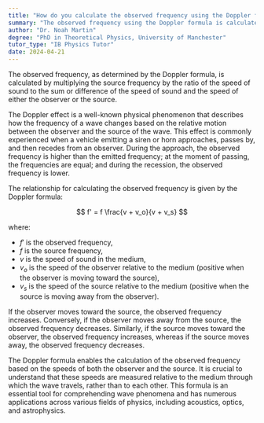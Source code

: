 ```yaml
---
title: "How do you calculate the observed frequency using the Doppler formula?"
summary: "The observed frequency using the Doppler formula is calculated by multiplying the source frequency by the ratio of the speed of sound to the sum or difference of the speed of sound and the speed of the observer or source."
author: "Dr. Noah Martin"
degree: "PhD in Theoretical Physics, University of Manchester"
tutor_type: "IB Physics Tutor"
date: 2024-04-21
---
```


The observed frequency, as determined by the Doppler formula, is calculated by multiplying the source frequency by the ratio of the speed of sound to the sum or difference of the speed of sound and the speed of either the observer or the source.

The Doppler effect is a well-known physical phenomenon that describes how the frequency of a wave changes based on the relative motion between the observer and the source of the wave. This effect is commonly experienced when a vehicle emitting a siren or horn approaches, passes by, and then recedes from an observer. During the approach, the observed frequency is higher than the emitted frequency; at the moment of passing, the frequencies are equal; and during the recession, the observed frequency is lower.

The relationship for calculating the observed frequency is given by the Doppler formula:

$$
f' = f \frac{v + v_o}{v + v_s}
$$

where:
- $f'$ is the observed frequency,
- $f$ is the source frequency,
- $v$ is the speed of sound in the medium,
- $v_o$ is the speed of the observer relative to the medium (positive when the observer is moving toward the source),
- $v_s$ is the speed of the source relative to the medium (positive when the source is moving away from the observer).

If the observer moves toward the source, the observed frequency increases. Conversely, if the observer moves away from the source, the observed frequency decreases. Similarly, if the source moves toward the observer, the observed frequency increases, whereas if the source moves away, the observed frequency decreases.

The Doppler formula enables the calculation of the observed frequency based on the speeds of both the observer and the source. It is crucial to understand that these speeds are measured relative to the medium through which the wave travels, rather than to each other. This formula is an essential tool for comprehending wave phenomena and has numerous applications across various fields of physics, including acoustics, optics, and astrophysics.
    